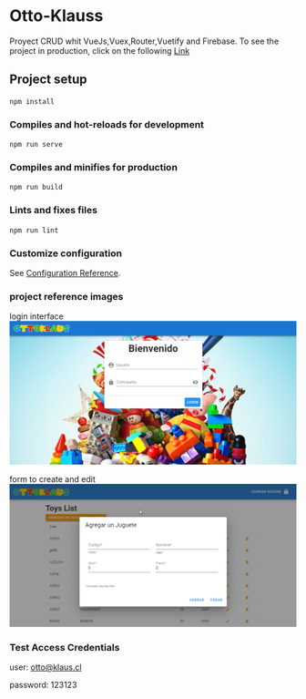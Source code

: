 # Otto-Klauss

Proyect CRUD whit VueJs,Vuex,Router,Vuetify and Firebase. To see the project in production, click on the following [Link](https://ottoklaus-c5a8b.web.app/toys)
## Project setup
```
npm install
```

### Compiles and hot-reloads for development
```
npm run serve
```

### Compiles and minifies for production
```
npm run build
```

### Lints and fixes files
```
npm run lint
```

### Customize configuration
See [Configuration Reference](https://cli.vuejs.org/config/).

### project reference images


login interface
![Login](src\assets\login.png "Login Form")


form to create and edit
![Form](src\assets\add.png "Create and Edit")

### Test Access Credentials

user: otto@klaus.cl

password: 123123